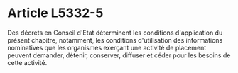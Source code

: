 # Article L5332-5

Des décrets en Conseil d'Etat déterminent les conditions d'application du présent chapitre, notamment, les conditions d'utilisation des informations nominatives que les organismes exerçant une activité de placement peuvent demander, détenir, conserver, diffuser et céder pour les besoins de cette activité.